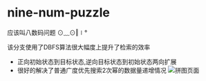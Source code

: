 # nine-num-puzzle
应该叫八数码问题 ⊙﹏⊙‖∣°

该分支使用了DBFS算法很大幅度上提升了检索的效率

* 正向初始状态到目标状态,逆向目标状态到初始状态两向扩展
* 很好的解决了普通广度优先搜索2次幂的数据量递增情况
![拼图页面](http://static.zgjian.cc/puzzle/58116fadcaea3.png)